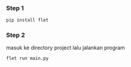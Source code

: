 ### Step 1
```python
pip install flet
```

### Step 2
masuk ke directory project lalu jalankan program
```python
flet run main.py
```
